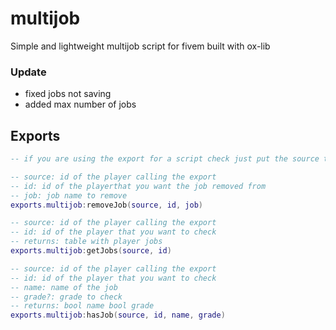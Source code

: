 # multijob
Simple and lightweight multijob script for fivem built with ox-lib

### Update
- fixed jobs not saving
- added max number of jobs

## Exports

```lua
-- if you are using the export for a script check just put the source the same as the player id

-- source: id of the player calling the export
-- id: id of the playerthat you want the job removed from
-- job: job name to remove
exports.multijob:removeJob(source, id, job)

-- source: id of the player calling the export
-- id: id of the player that you want to check
-- returns: table with player jobs
exports.multijob:getJobs(source, id)

-- source: id of the player calling the export
-- id: id of the player that you want to check
-- name: name of the job
-- grade?: grade to check
-- returns: bool name bool grade
exports.multijob:hasJob(source, id, name, grade)
```
